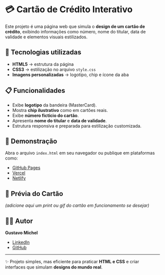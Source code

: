 # 💳 Cartão de Crédito Interativo

Este projeto é uma página web que simula o **design de um cartão de crédito**, exibindo informações como número, nome do titular, data de validade e elementos visuais estilizados.

## 🚀 Tecnologias utilizadas

- **HTML5** → estrutura da página  
- **CSS3** → estilização no arquivo `style.css`  
- **Imagens personalizadas** → logotipo, chip e ícone da aba  

## 📋 Funcionalidades

- Exibe **logotipo** da bandeira (MasterCard).  
- Mostra **chip ilustrativo** como em cartões reais.  
- Exibe **número fictício do cartão**.  
- Apresenta **nome do titular** e **data de validade**.  
- Estrutura responsiva e preparada para estilização customizada.  

## 🔗 Demonstração

Abra o arquivo `index.html` em seu navegador ou publique em plataformas como:  
- [GitHub Pages](https://pages.github.com/)  
- [Vercel](https://vercel.com/)  
- [Netlify](https://www.netlify.com/)  

## 📸 Prévia do Cartão

*(adicione aqui um print ou gif do cartão em funcionamento se desejar)*

## 👨‍💻 Autor

**Gustavo Michel**  
- [LinkedIn](https://www.linkedin.com/in/gustavo-michel-araujo/)  
- [GitHub](https://github.com/Gustavo-michel)  

---

✨ Projeto simples, mas eficiente para praticar **HTML e CSS** e criar interfaces que simulam **designs do mundo real**.